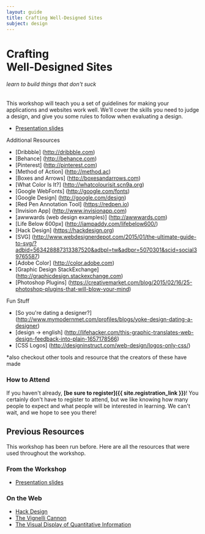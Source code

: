 ```yaml
---
layout: guide
title: Crafting Well-Designed Sites
subject: design
---
```


# Crafting <br>Well-Designed Sites

###### learn to build things that don't suck

This workshop will teach you a set of guidelines for making your applications
and websites work well. We'll cover the skills you need to judge a design, and
give you some rules to follow when evaluating a design.

- [Presentation slides](WDWDesignSlides.pdf)

Additional Resources

- [Dribbble] (http://dribbble.com)
- [Behance] (http://behance.com)
- [Pinterest] (http://pinterest.com)
- [Method of Action] (http://method.ac)
- [Boxes and Arrows] (http://boxesandarrows.com)
- [What Color Is It?] (http://whatcolourisit.scn9a.org)
- [Google WebFonts] (http://google.com/fonts)
- [Google Design] (http://google.com/design)
- [Red Pen Annotation Tool] (https://redpen.io)
- [Invision App] (http://www.invisionapp.com)
- [awwwards (web design examples)] (http://awwwards.com)
- [Life Below 600px] (http://iampaddy.com/lifebelow600/)
- [Hack Design] (https://hackdesign.org)
- [SVG] (http://www.webdesignerdepot.com/2015/01/the-ultimate-guide-to-svg/?adbid=563428887313387520&adbpl=tw&adbpr=5070301&scid=social39765587)
- [Adobe Color] (http://color.adobe.com)
- [Graphic Design StackExchange] (http://graphicdesign.stackexchange.com)
- [Photoshop Plugins] (https://creativemarket.com/blog/2015/02/16/25-photoshop-plugins-that-will-blow-your-mind)

Fun Stuff

- [So you're dating a designer?] (http://www.mymodernmet.com/profiles/blogs/yoke-design-dating-a-designer) 
- [design -> english] (http://lifehacker.com/this-graphic-translates-web-design-feedback-into-plain-1657178566)
- [CSS Logos] (http://designinstruct.com/web-design/logos-only-css/)

*also checkout other tools and resource that the creators of these have made



### How to Attend

If you haven't already, __[be sure to register]({{ site.registration_link }})__!
You certainly don't have to register to attend, but we like knowing how many
people to expect and what people will be interested in learning. We can't wait,
and we hope to see you there!


## Previous Resources

This workshop has been run before. Here are all the resources that were used
throughout the workshop.

### From the Workshop

- [Presentation slides](https://drive.google.com/file/d/0B0-bUe9GLbYQNXJ5ZVpoYjhMWlE/edit?usp=sharing)

### On the Web

- [Hack Design](https://hackdesign.org/)
- [The Vignelli Cannon](http://www.vignelli.com/canon.pdf)
- [The Visual Display of Quantitative Information](http://www.amazon.com/The-Visual-Display-Quantitative-Information/dp/0961392142)

